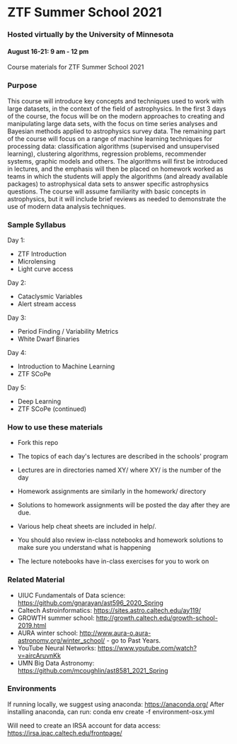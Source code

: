 # ZTF Summer School 2021
### Hosted virtually by the University of Minnesota
#### August 16-21: 9 am - 12 pm

Course materials for ZTF Summer School 2021

### Purpose

This course will introduce key concepts and techniques used to work with large datasets, in the context of the field of astrophysics. In the first 3 days of the course, the focus will be on the modern approaches to creating and manipulating large data sets, with the focus on time series analyses and Bayesian methods applied to astrophysics survey data. The remaining part of the course will focus on a range of machine learning techniques for processing data: classification algorithms (supervised and unsupervised learning), clustering algorithms, regression problems, recommender systems, graphic models and others. The algorithms will first be introduced in lectures, and the emphasis will then be placed on homework worked as teams in which the students will apply the algorithms (and already available packages) to astrophysical data sets to answer specific astrophysics questions. The course will assume familiarity with basic concepts in astrophysics, but it will include brief reviews as needed to demonstrate the use of modern data analysis techniques.

### Sample Syllabus

Day 1:
  * ZTF Introduction
  * Microlensing
  * Light curve access

Day 2:
  * Cataclysmic Variables
  * Alert stream access

Day 3:
  * Period Finding / Variability Metrics
  * White Dwarf Binaries

Day 4:
  * Introduction to Machine Learning 
  * ZTF SCoPe 

Day 5:
  * Deep Learning
  * ZTF SCoPe (continued)

### How to use these materials

* Fork this repo

* The topics of each day's lectures are described in the schools' program

* Lectures are in directories named XY/ where XY/ is the number of the day

* Homework assignments are similarly in the homework/ directory

* Solutions to homework assignments will be posted the day after they are due.

* Various help cheat sheets are included in help/. 

* You should also review in-class notebooks and homework solutions to make sure you understand what is happening

* The lecture notebooks have in-class exercises for you to work on

### Related Material

* UIUC Fundamentals of Data science: https://github.com/gnarayan/ast596_2020_Spring
* Caltech Astroinformatics: https://sites.astro.caltech.edu/ay119/
* GROWTH summer school: http://growth.caltech.edu/growth-school-2019.html
* AURA winter school: http://www.aura-o.aura-astronomy.org/winter_school/ - go to Past Years.
* YouTube Neural Networks: https://www.youtube.com/watch?v=aircAruvnKk
* UMN Big Data Astronomy: https://github.com/mcoughlin/ast8581_2021_Spring

### Environments
If running locally, we suggest using anaconda: https://anaconda.org/
After installing anaconda, can run:
conda env create -f environment-osx.yml

Will need to create an IRSA account for data access:
https://irsa.ipac.caltech.edu/frontpage/
